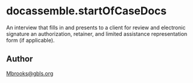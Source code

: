 # docassemble.startOfCaseDocs

An interview that fills in and presents to a client for review and electronic signature an authorization, retainer, and limited assistance representation form (if applicable).

## Author

Mbrooks@gbls.org


